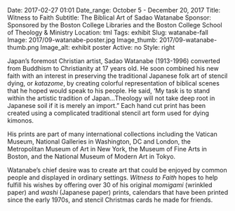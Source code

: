 Date: 2017-02-27 01:01 
Date_range: October 5 - December 20, 2017
Title: Witness to Faith
Subtitle: The Biblical Art of Sadao Watanabe
Sponsor: Sponsored by the Boston College Libraries and the Boston College School of Theology & Ministry
Location: tml
Tags: exhibit
Slug: watanabe-fall
Image: 2017/09-watanabe-poster.jpg
Image_thumb: 2017/09-watanabe-thumb.png
Image_alt: exhibit poster
Active: no
Style: right

Japan’s foremost Christian artist, Sadao Watanabe (1913-1996) converted from Buddhism to Christianity at 17 years old. He soon combined his new faith with an interest in preserving the traditional Japanese folk art of stencil dying, or <em>katazome</em>, by creating colorful representation of biblical scenes that he hoped would speak to his people. He said, ‘My task is to stand within the artistic tradition of Japan…Theology will not take deep root in Japanese soil if it is merely an import.” Each hand cut print has been created using a complicated traditional stencil art form used for dying kimonos. 

His prints are part of many international collections including the Vatican Museum, National Galleries in Washington, DC and London, the Metropolitan Museum of Art in New York, the Museum of Fine Arts in Boston, and the National Museum of Modern Art in Tokyo.  

Watanabe’s chief desire was to create art that could be enjoyed by common people and displayed in ordinary settings. <em>Witness to Faith</em> hopes to help fulfill his wishes by offering over 30 of his original <em>momigami</em> (wrinkled paper) and <em>washi</em> (Japanese paper) prints, calendars that have been printed since the early 1970s, and stencil Christmas cards he made for friends. 
